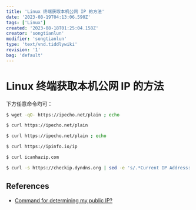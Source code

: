 ```yaml
---
title: 'Linux 终端获取本机公网 IP 的方法'
date: '2023-08-19T04:13:06.590Z'
tags: ['Linux']
created: '2023-08-18T01:25:04.158Z'
creator: 'songtianlun'
modifier: 'songtianlun'
type: 'text/vnd.tiddlywiki'
revision: '1'
bag: 'default'
---
```


<!-- Exported from TiddlyWiki at 12:13, 19th 八月 2023 -->

# Linux 终端获取本机公网 IP 的方法

下方任意命令均可：

```bash
$ wget -qO- https://ipecho.net/plain ; echo

$ curl https://ipecho.net/plain

$ curl https://ipecho.net/plain ; echo

$ curl https://ipinfo.io/ip

$ curl icanhazip.com

$ curl -s https://checkip.dyndns.org | sed -e 's/.*Current IP Address: //' -e 's/<.*$//'
```

## References

* [Command for determining my public IP?](https://askubuntu.com/questions/95910/command-for-determining-my-public-ip)